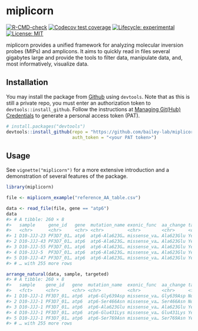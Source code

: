 
<!-- README.md is generated from README.Rmd. Please edit that file -->

# miplicorn

<!-- badges: start -->

[![R-CMD-check](https://github.com/bailey-lab/miplicorn/workflows/R-CMD-check/badge.svg)](https://github.com/bailey-lab/miplicorn/actions)
[![Codecov test
coverage](https://codecov.io/gh/bailey-lab/miplicorn/branch/master/graph/badge.svg)](https://codecov.io/gh/bailey-lab/miplicorn?branch=master)
[![Lifecycle:
experimental](https://img.shields.io/badge/lifecycle-experimental-orange.svg)](https://lifecycle.r-lib.org/articles/stages.html#experimental)
[![License:
MIT](https://img.shields.io/badge/License-MIT-yellow.svg)](https://opensource.org/licenses/MIT)
<!-- badges: end -->

miplicorn provides a unified framework for analyzing molecular inversion
probes (MIPs) and amplicons. It aims to quickly read in files several
gigabytes large and provide the tools to filter data, manipulate data,
and, most informatively, visualize data.

## Installation

You may install the package from
[Github](https://github.com/bailey-lab/miplicorn) using `devtools`. Note
that as this is still a private repo, you must enter an authorization
token to `devtools::install_github`. Follow the instructions at
[Managing Git(Hub)
Credentials](https://usethis.r-lib.org/articles/articles/git-credentials.html)
to generate a personal access token (PAT).

``` r
# install.packages("devtools")
devtools::install_github(repo = "https://github.com/bailey-lab/miplicorn",
                         auth_token = "<your PAT token>")
```

## Usage

See `vignette("miplicorn")` for a more extensive introduction and a
demonstration of several features of the package.

``` r
library(miplicorn)

file <- miplicorn_example("reference_AA_table.csv")

data <- read_file(file, gene == "atp6")
data  
#> # A tibble: 260 × 8
#>   sample     gene_id   gene  mutation_name exonic_func  aa_change targeted value
#>   <chr>      <chr>     <chr> <chr>         <chr>        <chr>     <chr>    <dbl>
#> 1 D10-JJJ-23 PF3D7_01… atp6  atp6-Ala623G… missense_va… Ala623Glu Yes        608
#> 2 D10-JJJ-43 PF3D7_01… atp6  atp6-Ala623G… missense_va… Ala623Glu Yes         20
#> 3 D10-JJJ-55 PF3D7_01… atp6  atp6-Ala623G… missense_va… Ala623Glu Yes        158
#> 4 D10-JJJ-5  PF3D7_01… atp6  atp6-Ala623G… missense_va… Ala623Glu Yes          2
#> 5 D10-JJJ-47 PF3D7_01… atp6  atp6-Ala623G… missense_va… Ala623Glu Yes          1
#> # … with 255 more rows

arrange_natural(data, sample, targeted)
#> # A tibble: 260 × 8
#>   sample    gene_id   gene  mutation_name  exonic_func  aa_change targeted value
#>   <fct>     <chr>     <chr> <chr>          <chr>        <chr>     <fct>    <dbl>
#> 1 D10-JJJ-1 PF3D7_01… atp6  atp6-Gly639Asp missense_va… Gly639Asp No          10
#> 2 D10-JJJ-1 PF3D7_01… atp6  atp6-Ser466Asn missense_va… Ser466Asn No           2
#> 3 D10-JJJ-1 PF3D7_01… atp6  atp6-Ala623Glu missense_va… Ala623Glu Yes         10
#> 4 D10-JJJ-1 PF3D7_01… atp6  atp6-Glu431Lys missense_va… Glu431Lys Yes          5
#> 5 D10-JJJ-1 PF3D7_01… atp6  atp6-Ser769Asn missense_va… Ser769Asn Yes          1
#> # … with 255 more rows
```
